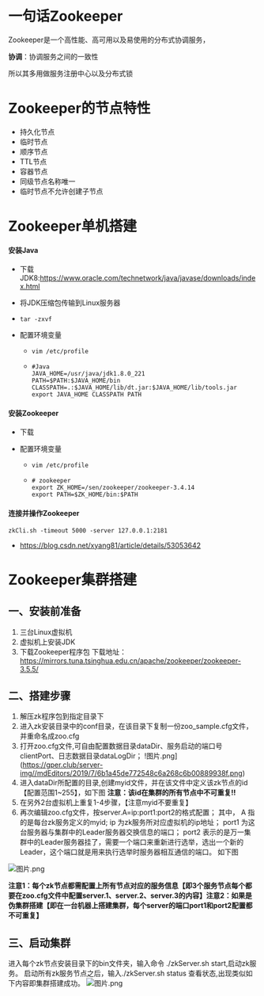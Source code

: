 # 一句话Zookeeper

Zookeeper是一个高性能、高可用以及易使用的分布式协调服务，

**协调**：协调服务之间的一致性

所以其多用做服务注册中心以及分布式锁



# Zookeeper的节点特性

- 持久化节点
- 临时节点
- 顺序节点
- TTL节点
- 容器节点
- 同级节点名称唯一
- 临时节点不允许创建子节点

# Zookeeper单机搭建

#### 安装Java

- 下载JDK8:https://www.oracle.com/technetwork/java/javase/downloads/index.html

- 将JDK压缩包传输到Linux服务器

- ```
  tar -zxvf
  ```

- 配置环境变量

  - ```
    vim /etc/profile
    ```

  - ```shell
    #Java
    JAVA_HOME=/usr/java/jdk1.8.0_221
    PATH=$PATH:$JAVA_HOME/bin
    CLASSPATH=.:$JAVA_HOME/lib/dt.jar:$JAVA_HOME/lib/tools.jar
    export JAVA_HOME CLASSPATH PATH
    ```

#### 安装Zookeeper

- 下载

- 配置环境变量
  - ```
    vim /etc/profile
    ```

  - ```shell
    # zookeeper
    export ZK_HOME=/sen/zookeeper/zookeeper-3.4.14
    export PATH=$ZK_HOME/bin:$PATH
    ```

#### 连接并操作Zookeeper

```shell
zkCli.sh -timeout 5000 -server 127.0.0.1:2181
```

- https://blog.csdn.net/xyang81/article/details/53053642



# Zookeeper集群搭建

## 一、安装前准备

1. 三台Linux虚拟机
2. 虚拟机上安装JDK
3. 下载Zookeeper程序包
   下载地址：https://mirrors.tuna.tsinghua.edu.cn/apache/zookeeper/zookeeper-3.5.5/

## 二、搭建步骤

1. 解压zk程序包到指定目录下
2. 进入zk安装目录中的conf目录，在该目录下复制一份zoo_sample.cfg文件，并重命名成zoo.cfg
3. 打开zoo.cfg文件,可自由配置数据目录dataDir、服务启动的端口号clientPort、日志数据目录dataLogDir；
   !图片.png](https://gper.club/server-img//mdEditors/2019/7/6b1a45de772548c6a268c6b00889938f.png)
4. 进入dataDir所配置的目录,创建myid文件，并在该文件中定义该zk节点的id【配置范围1~255】，如下图
   **注意：该id在集群的所有节点中不可重复!!**
5. 在另外2台虚拟机上重复1-4步骤，【注意myid不要重复】
6. 再次编辑zoo.cfg文件，按server.A=ip:port1:port2的格式配置；
   其中，
   A 指的是每台zk服务定义的myid;
   ip 为zk服务所对应虚拟机的ip地址；
   port1 为这台服务器与集群中的Leader服务器交换信息的端口；
   port2 表示的是万一集群中的Leader服务器挂了，需要一个端口来重新进行选举，选出一个新的Leader，这个端口就是用来执行选举时服务器相互通信的端口。
   如下图

![图片.png](https://gper.club/server-img//mdEditors/2019/7/07df1ff531b74d5a84d8245950523e04.png)

**注意1：每个zk节点都需配置上所有节点对应的服务信息【即3个服务节点每个都要在zoo.cfg文件中配置server.1、server.2、server.3的内容】注意2：如果是伪集群搭建【即在一台机器上搭建集群，每个server的端口port1和port2配置都不可重复】**

## 三、启动集群

进入每个zk节点安装目录下的bin文件夹，输入命令 ./zkServer.sh start,启动zk服务。
启动所有zk服务节点之后，输入./zkServer.sh status 查看状态,出现类似如下内容即集群搭建成功。
![图片.png](https://gper.club/server-img//mdEditors/2019/7/932feeec01a9428f8196d93b7428ebb5.png)